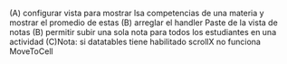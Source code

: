 (A) configurar vista para mostrar lsa competencias de una materia y mostrar el promedio de estas
(B) arreglar el handler Paste  de la vista de notas 
(B) permitir subir una sola nota para todos los estudiantes en una actividad
(C)Nota: si datatables tiene habilitado scrollX no funciona MoveToCell